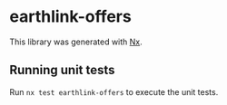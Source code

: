 # earthlink-offers

This library was generated with [Nx](https://nx.dev).

## Running unit tests

Run `nx test earthlink-offers` to execute the unit tests.
